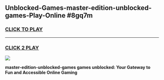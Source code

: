 
## Unblocked-Games-master-edition-unblocked-games-Play-Online #8gq7m
<h3>
<a href="https://news.freeplayer.one?title=master-edition-unblocked-games&ref=3">CLICK TO PLAY</a></h3>
<hr>

<h3>
<a href="https://news.freeplayer.one?title=master-edition-unblocked-games&ref=3">CLICK 2 PLAY</a>
  
</h3>

<a href="https://news.freeplayer.one?title=master-edition-unblocked-games&ref=3"><img src="https://clearcache.store/games.png"></a>


**master-edition-unblocked-games games unblocked: Your Gateway to Fun and Accessible Online Gaming**

